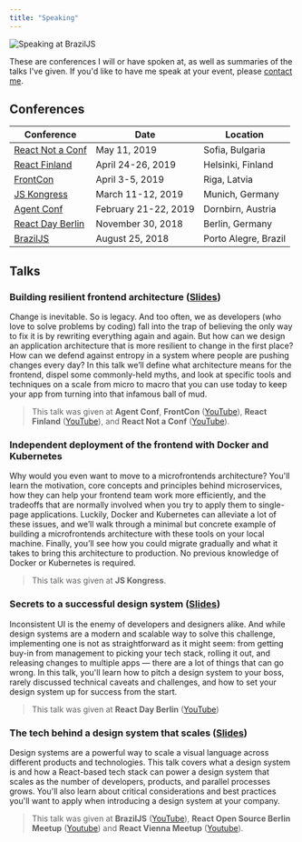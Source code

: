 ```yaml
---
title: "Speaking"
---
```


![Speaking at BrazilJS](/images/braziljs.jpg)

These are conferences I will or have spoken at, as well as summaries of
the talks I've given. If you'd like to have me speak at your event,
please [contact me](/contact).

## Conferences

<table style="width: 100%">
  <thead>
    <tr>
      <th>Conference</th>
      <th>Date</th>
      <th>Location</th>
    </tr>
  </thead>
  <tbody>
    <tr>
      <td><a href="http://react-not-a-conf.com/" target="_blank">React Not a Conf</a></td>
      <td>May 11, 2019</td>
      <td>Sofia, Bulgaria</td>
    </tr>
    <tr>
      <td><a href="https://react-finland.fi/" target="_blank">React Finland</a></td>
      <td>April 24-26, 2019</td>
      <td>Helsinki, Finland</td>
    </tr>
    <tr>
      <td><a href="https://frontcon.lv" target="_blank">FrontCon</a></td>
      <td>April 3-5, 2019</td>
      <td>Riga, Latvia</td>
    </tr>
    <tr>
      <td><a href="https://js-kongress.com" target="_blank">JS Kongress</a></td>
      <td>March 11-12, 2019</td>
      <td>Munich, Germany</td>
    </tr>
    <tr>
      <td><a href="https://www.agent.sh/" target="_blank">Agent Conf</a></td>
      <td>February 21-22, 2019</td>
      <td>Dornbirn, Austria</td>
    </tr>
    <tr>
      <td><a href="https://reactday.berlin/" target="_blank">React Day Berlin</a></td>
      <td>November 30, 2018</td>
      <td>Berlin, Germany</td>
    </tr>
    <tr>
      <td><a href="https://braziljs.org/conf/" target="_blank">BrazilJS</a></td>
      <td>August 25, 2018</td>
      <td>Porto Alegre, Brazil</td>
    </tr>
  </tbody>
</table>

## Talks

### Building resilient frontend architecture ([Slides](/building-resilient-frontend-architecture.pdf))

Change is inevitable. So is legacy. And too often, we as developers (who love
to solve problems by coding) fall into the trap of believing the only way to
fix it is by rewriting everything again and again. But how can we design an
application architecture that is more resilient to change in the first place?
How can we defend against entropy in a system where people are pushing changes
every day? In this talk we’ll define what architecture means for the frontend,
dispel some commonly-held myths, and look at specific tools and techniques on a
scale from micro to macro that you can use today to keep your app from turning
into that infamous ball of mud.

> This talk was given at **Agent Conf**, **FrontCon** ([YouTube](https://www.youtube.com/watch?v=YNVS6sAwXm4)), **React Finland** ([YouTube](https://www.youtube.com/watch?v=brMZLmZ1HR0)), and
> **React Not a Conf** ([YouTube](https://www.youtube.com/watch?v=W3HQII-l8Tk)).

### Independent deployment of the frontend with Docker and Kubernetes

Why would you even want to move to a microfrontends architecture? You'll learn
the motivation, core concepts and principles behind microservices, how they can
help your frontend team work more efficiently, and the tradeoffs that are
normally involved when you try to apply them to single-page applications.
Luckily, Docker and Kubernetes can alleviate a lot of these issues, and we’ll
walk through a minimal but concrete example of building a microfrontends
architecture with these tools on your local machine.  Finally, you’ll see how
you could migrate gradually and what it takes to bring this architecture to
production. No previous knowledge of Docker or Kubernetes is required.

> This talk was given at **JS Kongress**.

### Secrets to a successful design system ([Slides](/secrets-to-a-successful-design-system.pdf))

Inconsistent UI is the enemy of developers and designers alike. And while
design systems are a modern and scalable way to solve this challenge,
implementing one is not as straightforward as it might seem: from getting
buy-in from management to picking your tech stack, rolling it out, and
releasing changes to multiple apps &mdash; there are a lot of things that can
go wrong. In this talk, you'll learn how to pitch a design system to your boss,
rarely discussed technical caveats and challenges, and how to set your design
system up for success from the start.

> This talk was given at **React Day Berlin** ([YouTube](https://www.youtube.com/watch?v=kPXJ5ERg9Wo&t=8710s))

### The tech behind a design system that scales ([Slides](/tech-behind-a-design-system-that-scales-brazil-js.pdf))

Design systems are a powerful way to scale a visual language across different
products and technologies. This talk covers what a design system is and how a
React-based tech stack can power a design system that scales as the number of
developers, products, and parallel processes grows. You'll also learn about
critical considerations and best practices you'll want to apply when
introducing a design system at your company.

> This talk was given at **BrazilJS** ([YouTube](https://www.youtube.com/embed/CzTnQg5Mg2E)), **React Open Source Berlin Meetup** (<a href="https://www.youtube.com/watch?v=nVcjaiTRgSY" target="_blank">Youtube</a>) and **React Vienna Meetup** (<a href="https://www.youtube.com/watch?v=mtCxN_IEudk" target="_blank">Youtube</a>).
